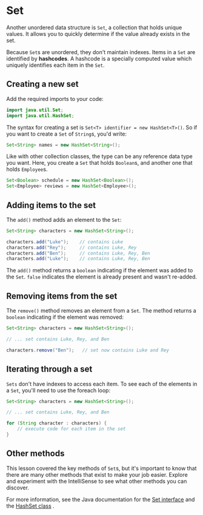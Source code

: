 # Set

Another unordered data structure is `Set`, a collection that holds unique values. It allows you to quickly determine if the value already exists in the set.

Because `Set`s are unordered, they don't maintain indexes. Items in a `Set` are identified by **hashcodes**. A hashcode is a specially computed value which uniquely identifies each item in the `Set`.

## Creating a new set

Add the required imports to your code:

```java
import java.util.Set;
import java.util.HashSet;
```

The syntax for creating a set is `Set<T> identifier = new HashSet<T>()`. So if you want to create a `Set` of `String`s, you'd write:

```java
Set<String> names = new HashSet<String>();
```

Like with other collection classes, the type can be any reference data type you want. Here, you create a `Set` that holds `Boolean`s, and another one that holds `Employee`s.

```java
Set<Boolean> schedule = new HashSet<Boolean>();
Set<Employee> reviews = new HashSet<Employee>();
```

## Adding items to the set

The `add()` method adds an element to the `Set`:

```java
Set<String> characters = new HashSet<String>();

characters.add("Luke");    // contains Luke
characters.add("Rey");     // contains Luke, Rey
characters.add("Ben");     // contains Luke, Rey, Ben
characters.add("Luke");    // contains Luke, Rey, Ben
```

The `add()` method returns a `boolean` indicating if the element was added to the `Set`. `false` indicates the element is already present and wasn't re-added.

## Removing items from the set

The `remove()` method removes an element from a `Set`. The method returns a `boolean` indicating if the element was removed:

```java
Set<String> characters = new HashSet<String>();

// ... set contains Luke, Rey, and Ben

characters.remove("Ben");   // set now contains Luke and Rey
```

## Iterating through a set

`Sets` don't have indexes to access each item. To see each of the elements in a `Set`, you'll need to use the foreach loop:

```java
Set<String> characters = new HashSet<String>();

// ... set contains Luke, Rey, and Ben

for (String character : characters) {
    // execute code for each item in the set
}
```

## Other methods

This lesson covered the key methods of `Set`s, but it's important to know that there are many other methods that exist to make your job easier. Explore and experiment with the IntelliSense to see what other methods you can discover.

For more information, see the Java documentation for the [Set interface](https://docs.oracle.com/javase/8/docs/api/java/util/Set.html) and the [HashSet class](https://docs.oracle.com/javase/8/docs/api/java/util/HashSet.html) .